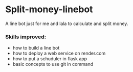 # Split-money-linebot

A line bot just for me and lala to calculate and split money.

### Skills improved:
- how to build a line bot 
- how to deploy a web service on render.com
- how to put a schuduler in flask app
- basic concepts to use git in command
